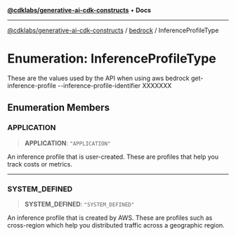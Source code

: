 [**@cdklabs/generative-ai-cdk-constructs**](../../../README.md) • **Docs**

***

[@cdklabs/generative-ai-cdk-constructs](../../../README.md) / [bedrock](../README.md) / InferenceProfileType

# Enumeration: InferenceProfileType

These are the values used by the API when using aws bedrock get-inference-profile --inference-profile-identifier XXXXXXX

## Enumeration Members

### APPLICATION

> **APPLICATION**: `"APPLICATION"`

An inference profile that is user-created. These are profiles that help
you track costs or metrics.

***

### SYSTEM\_DEFINED

> **SYSTEM\_DEFINED**: `"SYSTEM_DEFINED"`

An inference profile that is created by AWS. These are profiles such as cross-region
which help you distributed traffic across a geographic region.
